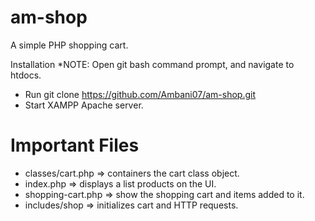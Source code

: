 # am-shop
A simple PHP shopping cart.

Installation
*NOTE: Open git bash command prompt, and navigate to htdocs.
  - Run git clone https://github.com/Ambani07/am-shop.git
  - Start XAMPP Apache server.


# Important Files
 - classes/cart.php => containers the cart class object.
 - index.php => displays a list products on the UI.
 - shopping-cart.php => show the shopping cart and items added to it.
 - includes/shop => initializes cart and HTTP requests.
